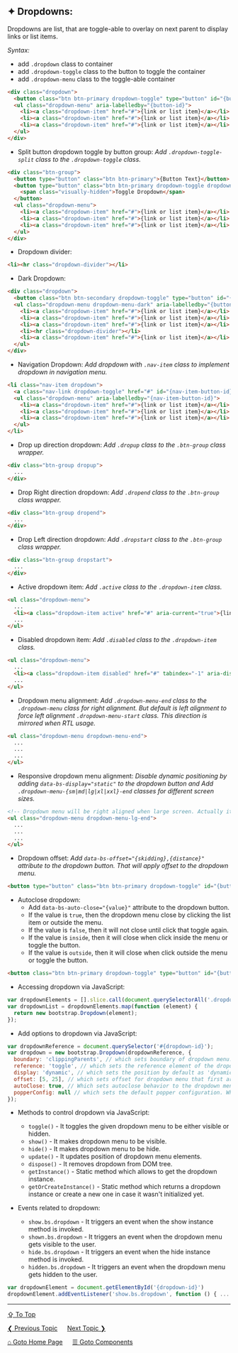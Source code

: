 ## &#10022; Dropdowns:
Dropdowns are list, that are toggle-able to overlay on next parent to display links or list items.

*Syntax:*
  - add `.dropdown` class to container
  - add `.dropdown-toggle` class to the button to toggle the container
  - add `.dropdown-menu` class to the toggle-able container

```html
<div class="dropdown">
  <button class="btn btn-primary dropdown-toggle" type="button" id="{button-id}" data-bs-toggle="dropdown" aria-expanded="false">{Button Text}</button>
  <ul class="dropdown-menu" aria-labelledby="{button-id}">
    <li><a class="dropdown-item" href="#">{link or list item}</a></li>
    <li><a class="dropdown-item" href="#">{link or list item}</a></li>
    <li><a class="dropdown-item" href="#">{link or list item}</a></li>
  </ul>
</div>
```

- Split button dropdown toggle by button group:
  *Add `.dropdown-toggle-split` class to the `.dropdown-toggle` class.*

```html
<div class="btn-group">
  <button type="button" class="btn btn-primary">{Button Text}</button>
  <button type="button" class="btn btn-primary dropdown-toggle dropdown-toggle-split" data-bs-toggle="dropdown" aria-expanded="false">
    <span class="visually-hidden">Toggle Dropdown</span>
  </button>
  <ul class="dropdown-menu">
    <li><a class="dropdown-item" href="#">{link or list item}</a></li>
    <li><a class="dropdown-item" href="#">{link or list item}</a></li>
    <li><a class="dropdown-item" href="#">{link or list item}</a></li>
  </ul>
</div>
```

- Dropdown divider:
```html
<li><hr class="dropdown-divider"></li>
``` 

- Dark Dropdown:
```html
<div class="dropdown">
  <button class="btn btn-secondary dropdown-toggle" type="button" id="{button-id}" data-bs-toggle="dropdown" aria-expanded="false">{Button Text}</button>
  <ul class="dropdown-menu dropdown-menu-dark" aria-labelledby="{button-id}">
    <li><a class="dropdown-item" href="#">{link or list item}</a></li>
    <li><a class="dropdown-item" href="#">{link or list item}</a></li>
    <li><a class="dropdown-item" href="#">{link or list item}</a></li>
    <li><hr class="dropdown-divider"></li>
    <li><a class="dropdown-item" href="#">{link or list item}</a></li>
  </ul>
</div>
```

- Navigation Dropdown:
  *Add dropdown with `.nav-item` class to implement dropdown in navigation menu.*

```html
<li class="nav-item dropdown">
  <a class="nav-link dropdown-toggle" href="#" id="{nav-item-button-id}" role="button" data-bs-toggle="dropdown" aria-expanded="false">{Nav Button Text}</a>
  <ul class="dropdown-menu" aria-labelledby="{nav-item-button-id}">
    <li><a class="dropdown-item" href="#">{link or list item}</a></li>
    <li><a class="dropdown-item" href="#">{link or list item}</a></li>
    <li><a class="dropdown-item" href="#">{link or list item}</a></li>
  </ul>
</li>
```

- Drop up direction dropdown:
  *Add `.dropup` class to the `.btn-group` class wrapper.*
```html
<div class="btn-group dropup">
  ...
</div>
```

- Drop Right direction dropdown:
  *Add `.dropend` class to the `.btn-group` class wrapper.*
```html
<div class="btn-group dropend">
  ...
</div>
```

- Drop Left direction dropdown:
  *Add `.dropstart` class to the `.btn-group` class wrapper.*
```html
<div class="btn-group dropstart">
  ...
</div>
```

- Active dropdown item:
  *Add `.active` class to the `.dropdown-item` class.*
```html
<ul class="dropdown-menu">
  ...
  <li><a class="dropdown-item active" href="#" aria-current="true">{link or list item}</a></li>
  ...
</ul>
```

- Disabled dropdown item:
  *Add `.disabled` class to the `.dropdown-item` class.*
```html
<ul class="dropdown-menu">
  ...
  <li><a class="dropdown-item disabled" href="#" tabindex="-1" aria-disabled="true">{link or list item}</a></li>
  ...
</ul>
```

- Dropdown menu alignment:
  *Add `.dropdown-menu-end` class to the `.dropdown-menu` class for right alignment. But default is left alignment to force left alignment `.dropdown-menu-start` class. This direction is mirrored when RTL usage.*
```html
<ul class="dropdown-menu dropdown-menu-end">
  ...
  ...
  ...
</ul>
```

- Responsive dropdown menu alignment:
  *Disable dynamic positioning by adding `data-bs-display="static"` to the dropdown button and Add `.dropdown-menu-{sm|md|lg|xl|xxl}-end` classes for different screen sizes.*

```html
<!-- Dropdown menu will be right aligned when large screen. Actually it will left aligned when small screens -->
<ul class="dropdown-menu dropdown-menu-lg-end">
  ...
  ...
  ...
</ul>
```

- Dropdown offset:
  *Add `data-bs-offset="{skidding},{distance}"` attribute to the dropdown button. That will apply offset to the dropdown menu.*
```html
<button type="button" class="btn btn-primary dropdown-toggle" id="{button-id}" data-bs-toggle="dropdown" aria-expanded="false" data-bs-offset="5,25">{Button Text}</button>
```

- Autoclose dropdown:
  - Add `data-bs-auto-close="{value}"` attribute to the dropdown button. 
  - If the value is `true`, then the dropdown menu close by clicking the list item or outside the menu. 
  - If the value is `false`, then it will not close until click that toggle again.
  - If the value is `inside`, then it will close when click inside the menu or toggle the button.
  - If the value is `outside`, then it will close when click outside the menu or toggle the button.
```html
<button class="btn btn-primary dropdown-toggle" type="button" id="{button-id}" data-bs-toggle="dropdown" data-bs-auto-close="true" aria-expanded="false">{Button Text}</button>
```

- Accessing dropdown via JavaScript:
```javascript
var dropdownElements = [].slice.call(document.querySelectorAll('.dropdown-toggle'));
var dropdownList = dropdownElements.map(function (element) {
  return new bootstrap.Dropdown(element);
});
```

- Add options to dropdown via JavaScript:
```javascript
var dropdownReference = document.querySelector('#{dropdown-id}');
var dropdown = new bootstrap.Dropdown(dropdownReference, {
  boundary: 'clippingParents', // which sets boundary of dropdown menu. By default is string value of 'clippingParents' or DOM reference.
  reference: 'toggle', // which sets the reference element of the dropdown menu. By default is string value of 'toggle' or 'parent' or DOM reference or object that has `getBoundingClientRect`.
  display: 'dynamic', // which sets the position by default as 'dynamic', but it can be set to 'static' positioning.
  offset: [5, 25], // which sets offset for dropdown menu that first argument is skidding value and second is distance value
  autoClose: true, // Which sets autoclose behavior to the dropdown menu. By default is true and other possible values are false, inside, outside.
  popperConfig: null // which sets the default popper configuration. Which accepts null or object or function.
});
```


- Methods to control dropdown via JavaScript:
  - `toggle()` - It toggles the given dropdown menu to be either visible or hidden.
  - `show()` - It makes dropdown menu to be visible.
  - `hide()` -  It makes dropdown menu to be hide.  
  - `update()` - It updates position of dropdown menu elements.
  - `dispose()` - It removes dropdown from DOM tree.
  - `getInstance()` - Static method which allows to get the dropdown instance.
  - `getOrCreateInstance()` - Static method which returns a dropdown instance or create a new one in case it wasn't initialized yet.

- Events related to dropdown:
  - `show.bs.dropdown` - It triggers an event when the show instance method is invoked.
  - `shown.bs.dropdown` - It triggers an event when the dropdown menu gets visible to the user.  
  - `hide.bs.dropdown` - It triggers an event when the hide instance method is invoked.
  - `hidden.bs.dropdown` - It triggers an event when the dropdown menu gets hidden to the user.  

```javascript
var dropdownElement = document.getElementById('{dropdown-id}')
dropdownElement.addEventListener('show.bs.dropdown', function () { ... });
```

---
[&#8682; To Top](#-dropdowns)

[&#10094; Previous Topic](./components.collapse.md) &emsp; [Next Topic &#10095;](./components.forms.md)

[&#8962; Goto Home Page](../../README.md) &emsp; [&#9776; Goto Components](./components.md)